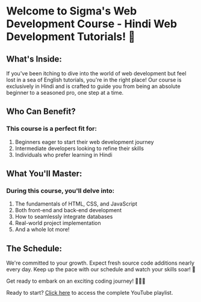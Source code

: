 # Welcome to Sigma's Web Development Course - Hindi Web Development Tutorials! 🚀

## What's Inside:

If you've been itching to dive into the world of web development but feel lost in a sea of English tutorials, you're in the right place! Our course is exclusively in Hindi and is crafted to guide you from being an absolute beginner to a seasoned pro, one step at a time.

## Who Can Benefit?

### This course is a perfect fit for:

1. Beginners eager to start their web development journey
2. Intermediate developers looking to refine their skills
3. Individuals who prefer learning in Hindi

## What You'll Master:

### During this course, you'll delve into:

1. The fundamentals of HTML, CSS, and JavaScript
2. Both front-end and back-end development
3. How to seamlessly integrate databases
4. Real-world project implementation
5. And a whole lot more!

## The Schedule:

We're committed to your growth. Expect fresh source code additions nearly every day. Keep up the pace with our schedule and watch your skills soar! 📅

Get ready to embark on an exciting coding journey! 👨‍💻🌟

Ready to start? [Click here]() to access the complete YouTube playlist.
